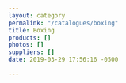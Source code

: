 ```yaml
---
layout: category
permalink: "/catalogues/boxing"
title: Boxing
products: []
photos: []
suppliers: []
date: 2019-03-29 17:56:16 -0500

---
```

